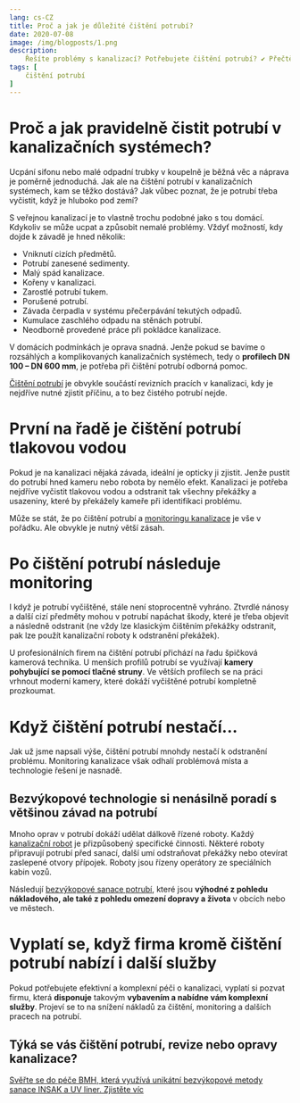 ```yaml
---
lang: cs-CZ
title: Proč a jak je důležité čištění potrubí?
date: 2020-07-08
image: /img/blogposts/1.png
description:
    Řešíte problémy s kanalizací? Potřebujete čištění potrubí? ✔ Přečtěte si, proč je čištění potrubí důležité a jaké další práce jsou s ním spojené. 
tags: [
    čištění potrubí
]
---
```


# Proč a jak pravidelně čistit potrubí v kanalizačních systémech? 
Ucpání sifonu nebo malé odpadní trubky v koupelně je běžná věc a náprava je poměrně jednoduchá. Jak ale na čištění potrubí v kanalizačních systémech, kam se těžko dostává? Jak vůbec poznat, že je potrubí třeba vyčistit, když je hluboko pod zemí? 

S veřejnou kanalizací je to vlastně trochu podobné jako s tou domácí. Kdykoliv se může ucpat a způsobit nemalé problémy. Vždyť možností, kdy dojde k závadě je hned několik:
+	Vniknutí cizích předmětů. 
+	Potrubí zanesené sedimenty. 
+	Malý spád kanalizace.
+	Kořeny v kanalizaci.
+	Zarostlé potrubí tukem.
+	Porušené potrubí.
+	Závada čerpadla v systému přečerpávání tekutých odpadů. 
+	Kumulace zaschlého odpadu na stěnách potrubí.
+	Neodborně provedené práce při pokládce kanalizace. 

V domácích podmínkách je oprava snadná. Jenže pokud se bavíme o rozsáhlých a komplikovaných kanalizačních systémech, tedy o **profilech DN 100 – DN 600 mm**, je potřeba při čištění potrubí odborná pomoc. 

[Čištění potrubí](https://bmh.cz/sluzby/monitoring-a-lokalni-opravy/cisteni/) je obvykle součástí revizních pracích v kanalizaci, kdy je nejdříve nutné zjistit příčinu, a to bez čistého potrubí nejde. 

# První na řadě je čištění potrubí tlakovou vodou
Pokud je na kanalizaci nějaká závada, ideální je opticky ji zjistit. Jenže pustit do potrubí hned kameru nebo robota by nemělo efekt. Kanalizaci je potřeba nejdříve vyčistit tlakovou vodou a odstranit tak všechny překážky a usazeniny, které by překážely kameře při identifikaci problému.

Může se stát, že po čištění potrubí a [monitoringu kanalizace](https://bmh.cz/blog/monitoring-kanalizace.html) je vše v pořádku. Ale obvykle je nutný větší zásah.

# Po čištění potrubí následuje monitoring
I když je potrubí vyčištěné, stále není stoprocentně vyhráno. Ztvrdlé nánosy a další cizí předměty mohou v potrubí napáchat škody, které je třeba objevit a následně odstranit (ne vždy lze klasickým čištěním překážky odstranit, pak lze použít kanalizační roboty k odstranění překážek).

U profesionálních firem na čištění potrubí přichází na řadu špičková kamerová technika. U menších profilů potrubí se využívají **kamery pohybující se pomocí tlačné struny**. Ve větších profilech se na práci vrhnout moderní kamery, které dokáží vyčištěné potrubí kompletně prozkoumat.

# Když čištění potrubí nestačí… 
Jak už jsme napsali výše, čištění potrubí mnohdy nestačí k odstranění problému. Monitoring kanalizace však odhalí problémová místa a technologie řešení je nasnadě. 

## Bezvýkopové technologie si nenásilně poradí s většinou závad na potrubí
Mnoho oprav v potrubí dokáží udělat dálkově řízené roboty. Každý [kanalizační robot](https://bmh.cz/blog/kanalizacni-robot.html) je přizpůsobený specifické činnosti. Některé roboty připravují potrubí před sanací, další umí odstraňovat překážky nebo otevírat zaslepené otvory přípojek. Roboty jsou řízeny operátory ze speciálních kabin vozů. 

Následují [bezvýkopové sanace potrubí](https://bmh.cz/sluzby/kanalizace/), které jsou **výhodné z pohledu nákladového, ale také z pohledu omezení dopravy a života** v obcích nebo ve městech. 

# Vyplatí se, když firma kromě čištění potrubí nabízí i další služby 
Pokud potřebujete efektivní a komplexní péči o kanalizaci, vyplatí si pozvat firmu, která **disponuje** takovým **vybavením a nabídne vám komplexní služby**. Projeví se to na snížení nákladů za čištění, monitoring a dalších pracech na potrubí. 

## Týká se vás čištění potrubí, revize nebo opravy kanalizace?
[Svěřte se do péče BMH, která využívá unikátní bezvýkopové metody sanace INSAK a UV liner. Zjistěte víc](https://bmh.cz/sluzby/kanalizace/)
